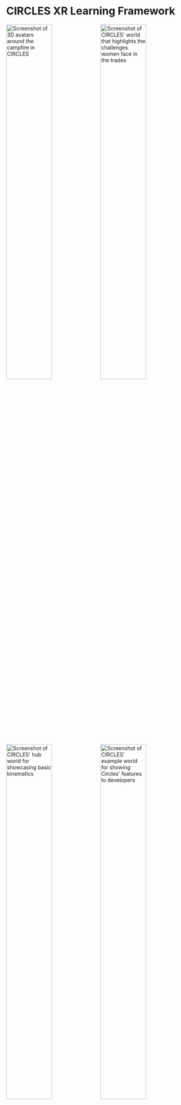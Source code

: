 # CIRCLES XR Learning Framework

<img src="node_server/public/global/images/Circles_MultiPlatform.jpg?raw=true" width="49.3%" alt="Screenshot of 3D avatars around the campfire in CIRCLES" />  <img src="node_server/public/global/images/Circles_WomenInTrades.jpg?raw=true" width="49.3%" alt="Screenshot of CIRCLES' world that highlights the challenges women face in the trades" /><img src="node_server/public/global/images/Circles_KinematicsHub.jpg?raw=true" width="49.3%" alt="Screenshot of CIRCLES' hub world for showcasing basic kinematics" /> <img src="node_server/public/global/images/Circles_ExampleWorld.jpg?raw=true" width="49.3%" alt="Screenshot of CIRCLES' example world for showing Circles' features to developers" />

## Table of Contents
##### *[back to top](#circles-xr-learning-framework)*

<br>

- [Circles Overview](#circles-overview)
  - [Why Use VR in Learning?](#why-use-vr-in-learning)
  - [Why Circles?](#why-circles)
- [Circles Interactions](#circles-interactions)
- [Running Circles Locally](#running-circles-locally)
- [Creating A New Circles World](#creating-a-new-circles-world)
- [Circles Structure](#circles-structure)
- [Circles Components](#circles-components)
- [Circles Networking](#circles-networking)
- [Learning More About A-Frame and Javascript Development](#learning-more-about-a-frame-and-javascript-development)
- [Contributing to Circles](#contributing-to-circles)
- [Early Contributors](#early-contributors)

----------------

## Circles Overview
##### *[back to top](#circles-xr-learning-framework)*

<br>

This **CIRCLES** framework is meant to easily allow
developers to create multi-user and multi-platform [WebXR](https://www.w3.org/TR/webxr/) learning activities on top of another WebXR framework [A-Frame](https://aframe.io), with networking provided by [Networked-Aframe](https://github.com/networked-aframe/networked-aframe).

CIRCLES is the practical Work-In-Progress (WIP) implementation of a research project into [universal](http://universaldesign.ie/What-is-Universal-Design/The-7-Principles/) and [inclusive](https://www.microsoft.com/design/inclusive/) multi-user VR considering how people interact with each other, their physical and virtual environments, and with learning artefacts in variable VR space. Our current focus is within both guided and unguided classroom and museum learning contexts; but we aim to keep the framework flexible where possible to allow for greater creativity.

**[Click here for more information on Circles and its progress, research, and development](https://www.anthony-scavarelli.com/portfolio/circles-webvr-education-platform/)**

<br>

### **Why use VR in Learning?**
##### *[back to top](#circles-xr-learning-framework)*

<br>

While VR/AR technologies first appeared in research and development dating back to middle of the twentieth century ([Azuma 1997](https://scholar.google.com/scholar?hl=en&as_sdt=0%2C5&q=Azuma+R+%281997%29+A+survey+of+augmented+reality.+Presence+Teleoper+Virtual+Environ+6%284%29%3A355–385&btnG=); [Mazuryk and Gervautz 1996](https://scholar.google.com/scholar?hl=en&as_sdt=0%2C5&q=Mazuryk+T%2C+Gervautz+M+%281996%29+Virtual+reality-history%2C+applications%2C+technology+and+future.+Vienna+University+of+Technology&btnG=)) there is tremendous human interest in the concept of simulating reality which can be seen within fiction as early as the 1930s ([Weinbaum 1935](https://www.historyofinformation.com/detail.php?entryid=4543)), and much earlier within the philosophical realm, when humans started to consider whether our perceived reality is an “absolute” reality, rather than merely “shadows on a cave wall” ([Plato](https://en.wikipedia.org/wiki/Allegory_of_the_cave)), “a dream” ([Descartes](https://en.wikipedia.org/wiki/Dream_argument)) or a robust “computer simulation” ([Bostrom 2003](https://scholar.google.com/scholar?hl=en&as_sdt=0%2C5&q=Bostrom+N+%282003%29+Are+you+living+in+a+computer+simulation%3F+Philos+Q+53%28211%29%3A243–255&btnG=)).

Post-Secondary Education in many industrialized countries such as Canada is currently facing performance and outcome challenges due to the lack of student engagement, experiential learning, and higher-order [21st-century skills such as critical thinking, communication, and collaboration](https://en.wikipedia.org/wiki/21st_century_skills). Virtual reality, with its ability to increase engagement, embodiment, experiential learning, and enhanced collaboration across co-located and remote spaces, appears a powerful tool for addressing some of the challenges we face in learning within social learning spaces. However, there are still many challenges concerning the ubiquitous use of virtual reality technology for learning within social learning spaces.

<br>

### **Why Circles?**
##### *[back to top](#circles-xr-learning-framework)*

<br>

Rather than trying to recreate our physical learning spaces or be a more general communication platform, of [which](https://hubs.mozilla.com) [there](https://framevr.io) [are](https://altvr.com) [many](https://recroom.com), we are developing the Circles framework as a transformative learning tool for use within social learning spaces, that aims to provide engaging, social, and experiential learning activities from which to springboard toward deeper processing and reflection. This framework is based on the concept of Circle, a collection of virtual environments or worlds that connect to one another - the basic experiential element of the virtual learning environments - and Artefacts - the basic element for sharing and receiving knowledge. Though creating more inclusive VR technologies is an extremely broad objective we choose to use the concept of social accessibility to focus on increasing the comfort of using VR technologies around and with others within social learning spaces.
<br><br>

### The (3) primary motivations for **CIRCLES** are as follows:
derived from [Scavarelli et al. 2020](https://scholar.google.com/scholar?hl=en&as_sdt=0%2C5&q=Scavarelli%2C+A.%2C+Arya%2C+A.%2C+%26+Teather%2C+R.+J.+%282020%29.+Virtual+reality+and+augmented+reality+in+social+learning+spaces%3A+a+literature+review.+Virtual+Reality.+https%3A%2F%2Fdoi.org%2F10.1007%2Fs10055-020-00444-8++&btnG=)

- **Accessibility**
  - **Device Scalability:** Platform Scalability refers to a system capable of adapting to a range of [VR](https://en.wikipedia.org/wiki/Virtual_reality)/[AR](https://en.wikipedia.org/wiki/Augmented_reality) capable platforms (desktop, mobile, large screens, etc.). This is comparable to a virtual form of [UDL (Universal Design for Learning)](https://udlguidelines.cast.org), which suggests increasing the accessibility of learning activities via (1) Multiple Means of Representation, (2) Multiple Means of Expression, and (3) Multiple Means of Engagement ([Rose et al., 2006](https://scholar.google.com/scholar_lookup?title=Universal%20design%20for%20learning%20in%20postsecondary%20education%3A%20reflections%20on%20principles%20and%20their%20application&journal=J%20Postsecond%20Educ%20Disabil&volume=19&issue=2&pages=135-151&publication_year=2006&author=Rose%2CDH&author=Harbour%2CWS&author=Johnston%2CCS&author=Daley%2CSG&author=Abarnall%2CL)). By supporting multiple platforms (Desktop, Mobile\[tablet\], and Head-Mounted Display (HMD - [Oculus Quest](https://www.oculus.com/blog/introducing-oculus-quest-our-first-6dof-all-in-one-vr-system-launching-spring-2019/) only right now)), VR/AR content can be potentially more accessible with “multiple means of action and expression.” *Note that we are only supporting Oculus Quest 1/2 at this time because the Quest does not introduce trip-hazards i.e., wires to a computer, is the most cost-effective immersive HMD on the market, includes the most well-supported HMD [WebXR browser](https://developer.oculus.com/documentation/oculus-browser/), and standalone HMDs have **much less** friction pushing immersive WebXR content over an HMD wired to a PC.*

  - **Social Scalability:** To create a framework that allows variable forms of one-to-many users across both co-located and remote perspectives. This framework should encourage the use of experiences that allow one to interact; but that also the experience should scale naturally and with collaboration and/or competition in mind to provide a more visceral experience as the number of users increases. Social Scalability is based on Snibbe et al’s definition of social scalability within a museum context whereby *“interactions are designed to share with others ... interaction, representation, and users’ engagement and satisfaction should become richer as more people interact”* ([Snibbe & Raffle, 2009](https://scholar.google.com/scholar?hl=en&as_sdt=0%2C5&q=Snibbe+SS%2C+Raffle+HS+%282009%29+Social+immersive+media&btnG=)).

  - **Reality Scalability [future]:** To create a framework that encourages developers to create experiences that allow VR, AR, and physical installation experiences, across a variable number of users. *Note that the recent inclusion of AR into WebXR soon should help with this *future* goal.

- **Consideration of Parallel Realities:** 
There is some work looking at how the virtual work can affect our reality, in how we identify in virtual worlds can change our behaviour ([Yee & Bailenson, 2007](https://scholar.google.com/scholar_lookup?title=The%20proteus%20effect%3A%20the%20effect%20of%20transformed%20self-representation%20on%20behavior&journal=Hum%20Commun%20Res&volume=33&issue=3&pages=271-290&publication_year=2007&author=Yee%2CN&author=Bailenson%2CJ)), in how task performance can be affected by others through social facilitation and social inhibition ([Miller et al., 2019](https://scholar.google.com/scholar_lookup?title=Social%20interaction%20in%20augmented%20reality&journal=PLoS%20ONE&volume=14&issue=5&pages=1-26&publication_year=2019&author=Miller%2CMR&author=Jun%2CH&author=Herrera%2CF&author=Villa%2CJY&author=Welch%2CG&author=Bailenson%2CJN)), and in how virtual spaces can also change behaviour ([MacIntyre et al., 2004](https://scholar.google.com/scholar_lookup?title=Presence%20and%20the%20aura%20of%20meaningful%20places&journal=Presence%20Teleoper%20Virtual%20Environ&volume=6&issue=2&pages=197-206&publication_year=2004&author=MacIntyre%2CB&author=Bolter%2CJD&author=Gandy%2CM); [Proulx et al., 2016](https://scholar.google.com/scholar_lookup?title=Where%20am%20I%3F%20Who%20am%20I%3F%20The%20relation%20between%20spatial%20cognition%2C%20social%20cognition%20and%20individual%20differences%20in%20the%20built%20environment&journal=Front%20Psychol&doi=10.3389%2Ffpsyg.2016.00064&volume=7&issue=February&pages=1-23&publication_year=2016&author=Proulx%2CMJ&author=Todorov%2COS&author=Aiken%2CAT&author=Sousa%2CAA)); but there is still much work to be done on how the physical learning spaces we inhabit may affect our virtual behaviours. We have seen that the very nature of using this technology can inhibit participation and comfort ([Brignull & Rogers, 2002](https://scholar.google.com/scholar_lookup?title=Enticing%20people%20to%20interact%20with%20large%20public%20displays%20in%20public%20spaces&journal=Proc%20INTERACT&volume=3&pages=17-24&publication_year=2002&author=Brignull%2CH&author=Rogers%2CY); [Outlaw & Duckles, 2017](https://extendedmind.io/social-vr); [Rogers et al., 2019](https://scholar.google.com/scholar?hl=en&as_sdt=0%2C5&q=Rogers+K%2C+Funke+J%2C+Frommel+J%2C+Stamm+S%2C+Weber+M+%282019%29+Exploring+interaction+fidelity+in+virtual+reality&btnG=)); but it is still very early beyond some studies into how we prevent collisions in shared virtual spaces ([Langbehn et al., 2018](https://scholar.google.com/scholar?hl=en&as_sdt=0%2C5&q=Langbehn+E%2C+Harting+E%2C+Steinicke+F+%282018%29+Shadow-avatars%3A+a+visualization+method+to+avoid+collisions+of+physically+co-located+users+in+room&btnG=); [Scavarelli & Teather, 2017](https://scholar.google.com/scholar?hl=en&as_sdt=0%2C5&q=Scavarelli+A%2C+Teather+RJ+%282017%29+VR+Collide%21+comparing+collision-avoidance+methods+between+co-located+virtual+reality+users&btnG=)). Just as connectivism and activity theory suggest that our digital tools and the socio-historical culture that surround learners become intrinsic part of the learning process, we should also consider how these same processes apply to both virtual environments and physical worlds as it becomes clear that the virtual worlds and physical worlds are not mutually exclusive perspectives.

- **Learning Foundations:** Though most VR/AR projects in learning depend on constructivism, experiential learning, and/or social cognitive theory as a foundation for chosen features and properties, there are additional theoretical and methodological foundations within [CSCL (Computer-Supported Collaborative Learning)](https://en.wikipedia.org/wiki/Computer-supported_collaborative_learning) that may help lend more significant consideration to both the virtual and physical environments within a socio-cultural context. [Activity theory](https://en.wikipedia.org/wiki/Activity_theory), in the form of expansive learning, includes not only digital tools and objects/artefacts as an intrinsic part of the learning process; but also the socio-historical properties of learning spaces ([Engeström, 2016](https://www.cambridge.org/core/books/studies-in-expansive-learning/E68E35B6DC42FCD58853E098917F4764); [Stahl & Hakkarainen, 2020](https://researchportal.helsinki.fi/en/publications/theories-of-cscl)). This could include some exciting explorations into the interplay between the social, spatial, and cultural aspects present within both the virtual and physical learning spaces; and how to better create VR/AR content that acknowledges them. This could include exploring how wearing in HMDs in learning spaces is not yet culturally acceptable ([Rogers et al., 2019](https://scholar.google.com/scholar?hl=en&as_sdt=0%2C5&q=Rogers+K%2C+Funke+J%2C+Frommel+J%2C+Stamm+S%2C+Weber+M+%282019%29+Exploring+interaction+fidelity+in+virtual+reality&btnG=)), or that being a woman in social VR spaces may encourage virtual harassment, decreasing participation in activities using these technologies ([Outlaw & Duckles, 2017](https://extendedmind.io/social-vr)). The interconnected processes of learning within individuals and their actions, the social environment, and the spatial environments are complex, and as we add in virtual environments that may change behaviour, we may need to look towards additional learning theories that better encapsulate how this learning happens.

----------------

## Circles Interactions
##### *[back to top](#circles-xr-learning-framework)*

<br>

Within the 3D worlds of Circles all interactions aim towards single-click selections where possible as an exploration into how to make controls symmetric across all three supported platforms (Desktop, Mobile, and HMD). This may change as our user studies and user feedback propose more significant differences between the three platforms. As this is a learning framework is meant for use within social learnig spaces like classrooms and museums it is important that advanced functionality is hidden by default (i.e., hiding joystick movement in HMD VR so that unexpected users do not get [motion sickness](https://en.wikipedia.org/wiki/Virtual_reality_sickness)) and that the interactions are [simple and intuitive](http://universaldesign.ie/What-is-Universal-Design/The-7-Principles/#p3). We are also inspired to reduce interactions to a form that *could* be controlled by [a single user input](https://blog.prototypr.io/accessible-locomotion-and-interaction-in-webxr-e4d87c512e51) for more extreme but significant use-cases.

_NOTE: For navigation, we use the [Aframe-Extras'](https://github.com/c-frame/aframe-extras) "[movement-controls](https://github.com/c-frame/aframe-extras/tree/master/src/controls)" that support [nav-meshes](https://github.com/c-frame/aframe-extras/tree/master/src/pathfinding)._

![Illustration of the three different control schemes for Circles. From left to right, Desktop with mouse, Mobile with finger tap, and raycast with HMD VR controller](node_server/public/global/images/Circles_PlatformInteractions.jpg?raw=true)

### Interaction Controls

| <br>Interaction      | Default<br>Desktop  | <br>Mobile          |<br>HMD              | Advanced<br>Desktop | <br>Mobile          | <br>HMD             |
|:---                  |:---                 |:---                 |:---                 |:---                 |:---                 |:---                 |
|  Navigation          | Checkpoint Teleport                       ||                    | WASD                | n/a                 | Left Joysick        |
|  Look                | Left-Mouse Drag     | Device Orientation  | HMD Orientation     | n/a                 | tap-drag left/right | n/a                 |
|  Selection           | Single Click/Tap/Raycast Object           ||                    | TBD                 | TBD                 | TBD                 |
|  Manipulation        | Non-Diegetic UI (rotate, zoom, release)   ||                    | TBD                 | TBD                 | TBD                 |
|  Release             | Single Click/Tap/Raycast Object           ||                    | TBD                 | TBD                 | TBD                 |         

<br>

----------------

## Running Circles Locally
##### *[back to top](#circles-xr-learning-framework)*

<br>

1. Clone repo
    - `git clone https://github.com/PlumCantaloupe/circlesxr.git`
1. Though not necessary, [Visual Studio Code](https://code.visualstudio.com/) is recommended to develop, run, and modify *Circles*. Additionally, VSCode allows you to easily open [an integrated terminal](https://code.visualstudio.com/docs/editor/integrated-terminal) to execute the terminal commands below. It also has many [built-in Github features](https://code.visualstudio.com/docs/editor/versioncontrol). 
1. [Install mongo community server](https://www.mongodb.com/docs/manual/administration/install-community/)
    - We also _recommend_ installing the [MongoDB command line tool](https://www.mongodb.com/docs/mongodb-shell/) so that you can access the Mongo databases via command line, though you can also use the [Compass application](https://www.mongodb.com/docs/compass/current/). This is usually included with the mongo community server install.
1. [Install node/npm](https://nodejs.org/en/download/). **NOTE: We recommend installing the "LTS" version of npm/node.** Currently, this framework is running on  *Node version 14.18.0* and *NPM version 8.3.1.* You can check versions after install with the commands `node --version` and `npm --version`. For Windows you may have this additional command after install to downgrade NPM `npm install -g npm@8.3.1`. *Unfortunately many the libraries associated with A-frame and circles may not build correctly if you use other versions.*
1. Make sure you have [Python installed](https://www.python.org/downloads/) (as some libraries may require Python to build this project with NPM)
1. Go into project folder and install NPM dependencies 
    - `npm install`
1. Set up the Environment file
    - `cp .env.dist .env` (or just duplicate the .env.dist file and rename it as .env :)
    - Make any changes to your .env file that are specific to your environment
1. Make sure that a Mongo instance is started and running, either as a service or via command line (see [installation and running instructions for your specific operating system](https://www.mongodb.com/docs/manual/administration/install-community/)).
1. Serve the app so you can view it in your browser
    - `npm run serve`
    - This will build the needed bundles and serve the app for viewing. Check
      out the `scripts` section of `package.json` for more build options and
      details.
1. Please note that due some insecurities around running WebXR (and this library) that we need to [serve webXR content using https](https://developer.mozilla.org/en-US/docs/Web/API/WebXR_Device_API/Startup_and_shutdown). Any easy way to do so using localhost is to use a port-forwarding tool like [ngrok](https://ngrok.com/) to run everything properly across all supported WebXR platforms.
1. In a browser (recommend Chrome at this time), go to `localhost:{SERVER_PORT}/add-all-test-data` (default is `localhost:1111/add-all-test-data`) to add both models to mongo db and test users. Note that if you are using localhost your browser (Chrome at this time) may complain about your site [re-directing assets to load via https and creating https mismatches](https://developer.mozilla.org/en-US/docs/Web/HTTP/Headers/Strict-Transport-Security) so you may try other browsers (i.e., Firefox), or consider _[highly recommended]_ using [ngrok](https://ngrok.com/) to serve up localhost as a remote https endpoint (note for WebXR to properly function on reality-based devices i.e. tablets or HMDs the content must served via https). Though ngrok works very well, [please see here for ngrok alternatives](https://github.com/anderspitman/awesome-tunneling). This will also allow you to easily test locally on other devices i.e., a mobile or standalone HMD device, and show your development to other collaborators via a publicly accessible URL.
    - **NOTE:** If you need to clean up or modify db contents use th MongoDB [Compass Application](https://www.mongodb.com/docs/compass/current/?_ga=2.136660531.242864686.1674159088-1142880638.1674159088) or [mongosh](https://www.mongodb.com/docs/mongodb-shell/) shell. For example, to drop the entire _circles_ db (which you will have to do when we make changes to the db structure) use the following commands within the mongosh shell (the re-add data with `localhost:{SERVER_PORT}/add-all-test-data` url):
        - `use circles`
        - `db.dropDatabase()`
1. Login with one of the 3 test users when you enter `localhost:{SERVER_PORT}/`, or as recommended above using [ngrok](https://ngrok.com/), `https://your_ngrok_url.ngrok.io/`(there are also others i.e., t1, r1, p1, p2, p3)
    - `{username}:{password}`
    - `s1@circlesxr.com:password`
    - `s2@circlesxr.com:password`
    - `s3@circlesxr.com:password`
1. Open another instance of browser (or open incognito mode, or another browser)
1. Log in with another user and have fun seeing each other!

*Deploying Remotely: If you are planning on running this on a remote instance like [AWS](https://aws.amazon.com) please see [Networked-Aframe's instructions on doing so with WebRTC](https://github.com/networked-aframe/naf-janus-adapter/blob/master/docs/janus-deployment.md), including some notes from the [Mozilla Hubs team on potential hosting costs](https://hubs.mozilla.com/docs/hubs-cloud-aws-costs.html).*

### Instance Routes

- */explore* (this is to see the list of worlds included here)
- */register* (has been disabled for now)
- */profile*
- */campfire*
- */add-all-test-data* (only do this once, or if you have deleted/dropped the database and need to re-populate test data )

----------------

## Creating A New Circles World
##### *[back to top](#circles-xr-learning-framework)*

<br>

- Go to src/worlds and see that each world has its own folder and associated index.html
- See [ExampleWorld](https://github.com/PlumCantaloupe/circlesxr/tree/master/src/worlds/ExampleWorld) for a fully-featured example of how to set up your own.
- Currently, routes are not automatically created for each world (in progress); but you can type in the URL in the following format: `http://127.0.0.1:{SERVER_PORT}/w/{YOUR_WORLD_FOLDER}`, or as recommended above using [ngrok](https://ngrok.com/), `https://your_ngrok_url.ngrok.io/w/{YOUR_WORLD_FOLDER}`.
- Note that when you enter that `?group=explore` is added to your URL. `explore` is the default group (everyone in that same group can see each other). If you wish to add your own group so that only others within teh same group can see each other, set that last poart of teh URL yourself i.e., `http://127.0.0.1:{SERVER_PORT}/w/{YOUR_WORLD_FOLDER}?group={YOUR_GROUP_NAME}`, or as recommended above using [ngrok](https://ngrok.com/), `https://your_ngrok_url.ngrok.io/w/{YOUR_WORLD_FOLDER}?group={YOUR_GROUP_NAME}`. 
- Note that in [ExampleWorld](https://github.com/PlumCantaloupe/circlesxr/tree/master/src/worlds/ExampleWorld) you can see a few HTML entities that are required for your world to properly connect to this framework. These are replaced with the appropriate scripts in [webpack.worlds.parts](https://github.com/PlumCantaloupe/circlesxr/tree/Workshop_Features/src/webpack.worlds.parts) during the build stage so please pay attention to their position within the page.
  ```html  
  <circles-start-scripts/>

  <!-- a-scene with 'circles-properties' component [REQUIRED] -->
  <a-scene circles_scene_properties>

  <circles-assets/>

  <circles-manager-avatar/>

  <circles-end-scripts/>
  ```
  Below is the most basic example, with only a Circles' avatar networked into a scene. Feel free to use [A-Frame](https://aframe.io) components to add [geometry](https://github.com/aframevr/aframe/blob/master/docs/components/geometry.md), [3D models](https://aframe.io/docs/1.4.0/introduction/models.html), [animations](https://github.com/aframevr/aframe/blob/master/docs/components/animation.md), [lights](https://github.com/aframevr/aframe/blob/master/docs/components/light.md), and [load assets](https://aframe.io/docs/1.4.0/core/asset-management-system.html). You may also want to add some [Circles specific components](#circles-components) for navigation, artefacts, buttons etc. 

  ```html
  <html>
  <head>
    <!-- Circles' head scripts [REQUIRED] -->
    <circles-start-scripts/>
  </head>
  <body>
    <!-- this is used to create our enter UI that creates a 2D overlay to capture a user gesture for sound/mic access etc. -->
    <circles-start-ui/>

    <!-- a-scene with 'circles-properties' component [REQUIRED] -->
    <a-scene circles_scene_properties>
      <a-assets>

        <!-- Circles' built-in assets [REQUIRED] -->
        <circles-assets/>
      </a-assets>

      <!-- Circles' built-in manager and avatar [REQUIRED] -->
      <circles-manager-avatar/>

    </a-scene>

    <!-- Circles' end scripts [REQUIRED] -->
    <circles-end-scripts/>
   </body>
  </html>
  ```

----------------

## Circles Structure
##### *[back to top](#circles-xr-learning-framework)*

<br>

Circles follows the [ECS (Entity-Component System)](https://aframe.io/docs/1.4.0/introduction/entity-component-system.html) programming design pattern that [A-Frame](https://aframe.io) follows, likely be familiar to [Unity](https://unity.com) Developers.

Also note that Circle sis built on several libraries, giving you additional functionality. They follow:
- [A-Frame](https://aframe.io/docs/1.4.0/introduction/), which is built on [Three.js](https://aframe.io/docs/1.4.0/introduction/developing-with-threejs.html): This gives us a 3D engine specifically created for building multi-platform WebXR content using [HTML](https://www.w3schools.com/whatis/whatis_html.asp) and [Javascript](https://www.w3schools.com/js/).
- [Networked-Aframe](https://github.com/networked-aframe/networked-aframe): For quickly networking objects. To send simple message, and synching client states, see [Circles Networking](https://github.com/PlumCantaloupe/circlesxr#circles-networking).
- [Aframe-extras (controls and pathfinding)](https://github.com/c-frame/aframe-extras). This library gives us additional multi-platform controls, including the ability to use [nav meshes](https://medium.com/@donmccurdy/creating-a-nav-mesh-for-a-webvr-scene-b3fdb6bed918) to limit movement within Circles' worlds.
- [Aframe-Physics](https://github.com/c-frame/aframe-physics-system): Available for those that wish to include physics into their Circles worlds (see the "KIN_" worlds included as an example).

The general structure of the framework (and the Github repository) follows:

- [The Server](https://github.com/PlumCantaloupe/circlesxr/tree/master/node_server): Circles uses a javscript server [node.js] and all associated code relevant to the delivery of all HTML and JS content is can be found in this folder. [app.js](https://github.com/PlumCantaloupe/circlesxr/blob/master/node_server/app.js) is the main file that connects to a javascript databse [MongoDB](https://www.mongodb.com/) for saving user information, and serves up Circles' html and javascript pages. Note that [router.js](https://github.com/PlumCantaloupe/circlesxr/blob/master/node_server/routes/router.js) is reponsible for creating appropriate paths to content, and [controller.js](https://github.com/PlumCantaloupe/circlesxr/blob/master/node_server/controllers/controller.js) is reponsible for connecting with the mongo database, and that much of the 2D html content (e.g., login and explore pages) are rendered with [pug](https://pugjs.org/), which allows us to generate HTML and CSS via javascript. All files related to 2D HTML and CSS are found within the [web folder](https://github.com/PlumCantaloupe/circlesxr/tree/master/node_server/public/web).
- [Circles Core](https://github.com/PlumCantaloupe/circlesxr/tree/master/src/core): All core functionality of the Circles can be found here, including any constants or global functions, we would like to be able to access on both the server and client sides. This will be invisible to most developers. To simplify development for content we also modify code during the [webpack](https://webpack.js.org) project build before we serve it.
- [Circles Worlds](https://github.com/PlumCantaloupe/circlesxr/tree/master/src/worlds): All Circles' worlds are placed here. From here they are modified to include Circles specific functionality and copied into an untracked folder on the server.
- [Circles Groups](https://github.com/networked-aframe/networked-aframe#scene-component): All Circles' users are connected to others within the same "group" (or "room"), no matter which Circles world they are within. You can set this manually by adding `?group=YOUR_GROUP_NAME` manually to the end of your Circles URL e.g., `http://127.0.0.1:{SERVER_PORT}/w/{YOUR_WORLD_FOLDER}?group={YOUR_GROUP_NAME}`, or as recommended above using [ngrok](https://ngrok.com/), `https://your_ngrok_url.ngrok.io/w/{YOUR_WORLD_FOLDER}?group={YOUR_GROUP_NAME}`. This group is then passed to the [networked-aframe](https://github.com/networked-aframe/networked-aframe) room property to connect users only to users within the same group..

*Also note, that a [TestBed](https://github.com/PlumCantaloupe/circlesxr/tree/master/src/worlds/Testbed/scripts) is currently in development for testing selection and find performance using [Fitt's Law](https://www.yorku.ca/mack/hhci2018.html). At this time the TestBed, and the associated [research-manager](https://github.com/PlumCantaloupe/circlesxr/tree/master/src/worlds/Testbed/scripts) components are local to the ["TestBed" world](https://github.com/PlumCantaloupe/circlesxr/tree/master/src/worlds/Testbed). After more extensive testing it will likely be moved to the Circles core.*

----------------

## Circles Components
##### *[back to top](#circles-xr-learning-framework)*

<br>

There are dozens of components created for use within this framework that you can find in the [components folder of this repo](https://github.com/PlumCantaloupe/circlesxr/tree/master/src/components); but the following will likely be the most used, and thus the most significant.

First, some useful functions that may be useful for the creation of your own components:

```js
//get the name of the group we are in (users in a group can only see each other)
CIRCLES.getCirclesGroupName();

//get the name of the Circles' world the user is in
CIRCLES.getCirclesWorldName();

//get the name of the current user
CIRCLES.getCirclesUserName();

//find out if Circles is ready i.e., your avatar is constructed.
CIRCLES.isReady();

//return the avatar element (perhaps we want to add something to the avatar or query for body elements to change their colour).
CIRCLES.getAvatarElement();

//return the rig of the avatar (when we want to move our avatar i.e., teleport them somewhere. or access things like aframe-extra's "movement-controls" to adjust speed, enable/disble etc.)
CIRCLES.getAvatarRigElement();

//return the camera element (from the avatar's point of view, if you want parent things to the camera e.g., adding UIs))
CIRCLES.getMainCameraElement();

//Example
//You may also listen to the CIRCLES.READY event on the scene to find out when Circles is ready to manipulate
CIRCLES.getCirclesSceneElement().addEventListener(CIRCLES.EVENTS.READY, function() {
    //to change speed of character movement
    CIRCLES.getAvatarRigElement().setAttribute('movement-controls', {speed:0.3});
});
```

And now the components available for you.

- [circles-artefact](https://github.com/PlumCantaloupe/circlesxr/blob/master/src/components/circles-artefact.js):
This is a core component in our framework that explores learning around tools and objects. The circles-artefact allows you to create an object that has textual (and audio) descriptions and narratives, that can be picked up by an user's avatar and manipulated.

  | Property        | Type            | Description                                               | Default Value        |
  |-----------------|-----------------|-----------------------------------------------------------|----------------------|
  | inspectPosition | Vec3            | Adjust the position of artefact when picked up.           | 0 0 0                |
  | inspectRotation | vec3, degrees   | Adjust rotation of artefact when picked up.               | 0 0 0                |
  | inspectScale    | Vec3            | Adjust the size of artefact when picked up.               | 1 1 1                |
  | textRotationY   | number, degrees | Adjust the rotation of the description text. Degrees.     | 0                    |
  | label_on        | boolean         | Whether label is visible/used.                            | true                 |
  | label_text      | string          | Label text.                                               | 'label_text'         |
  | label_offset    | vec3            | Position relative to artefact it is attached to.          | 0 0 0                |
  | arrow_position  | string, oneOf: ['up', 'down', 'left', 'right']         | Which way the labels points.                 | 'up'         |
  | description_on  | boolean         | Whether description is visible/used.                            | true                 |
  | descriptionLookAt  | boolean         | Whether description rotates to follow avatar.                            | false                 |
  | title           | string          | Title of description.                                     | 'No Title Set'       |
  | title_back      | string          | Title of description on back.                                     | ''       |
  | description     | string          | Description text.                                         | 'No decription set'  |
  | description_back | string          | Description text on back.                                         | ''  |
  | audio           | audio           | Narration audio that can be added to play when artefact picked up.        | ''         |
  | volume          | number          | If there is narration audio attached to this, this controls volume.       | '1.0'         |
  
  audio:              {type:'audio',    default:''},
    volume:             {type:'number',   default:1.0},

  *Example 'circles-artefact' code: Note we are loading in a gltf model sing A-Frame's [gltf-model loader](https://github.com/aframevr/aframe/blob/master/docs/components/gltf-model.md), setting position, rotation, scale, and then setting several properties for the 'circles-artefact.'*

  ```html
  <a-entity id="Artefact_ID"
            position="0 0 0" 
            rotation="0 0 0" 
            scale="1 1 1"
            gltf-model="#model_gltf"
            circles-artefact="
                inspectPosition:  0.0 0.0 0.0;
                inspectScale:     0.5 0.5 0.5;
                inspectRotation:  0 0 0;
                textRotationY:    90;
                label_offset:     0 1 0;
                label_visible:    true;
                arrow_position:   down;
                title:            Some Title;
                description:      Some description text.;
                label_text:       Some Label;
                audio:#some-snd; 
                volume:0.4;" >
  </a-entity>
  ```

- [circles-button](https://github.com/PlumCantaloupe/circlesxr/blob/master/src/components/circles-button.js): This is a general purpose button that we can use to listen for click events on and trigger our own code or use in combination with another Circles' component i.e., '[circles-sendpoint](https://github.com/PlumCantaloupe/circlesxr/blob/master/src/components/circles-sendpoint.js), see next below'.

  | Property           | Type            | Description                                               | Default Value        |
  |--------------------|-----------------|-----------------------------------------------------------|----------------------|
  | type               | string, oneOf:['box', 'cylinder']            | Set whether the button pedastal is a cylinder or box shape.                                             | 'box'                  |
  | button_color       | color           | colour of button                                          | 'rgb(255, 100, 100)'                  |
  | button_color_hover | color           | colour of button on mouseover/hover.                      | 'rgb(255, 0, 0)'                      |
  | pedastal_color     | color           | colour of button pedestal                                 | 'rgb(255, 255, 255)'                  |
  | diameter           | number          | set the size of the button                                | 0.5                                   |

  *Example 'circles-button' used in combination with 'circles-sendpoint' to send the player to a far-off checkpoint elsewhere in the world.*

- [circles-checkpoint](https://github.com/PlumCantaloupe/circlesxr/blob/master/src/components/circles-checkpoint.js): Attach to to an entity that you wish to act as a navigation checkpoint. Appearance is automatically set.

  | Property        | Type            | Description                                               | Default Value        |
  |-----------------|-----------------|-----------------------------------------------------------|----------------------|
  | offset          | vec3            | Adjust where the player is positioned, relative to checkpoint position.               | 0 0 0                |
  | useDefaultModel | boolean         | Whether the default "green cylinder" used (set false to use your own model).          | true               |

  *Example 'circles-checkpoint' code: Note we are setting position of the checkpoint to also denote where the player is placed after clicking on this checkpoint.*

  ```html
  <a-entity circles-checkpoint position="10 0 9.5"></a-entity>
  ```
- [circles-description](https://github.com/PlumCantaloupe/circlesxr/blob/master/src/components/circles-description.js): Used to create a large two-sided element to have textual descriptions.

  | Property        | Type            | Description                                               | Default Value        |
  |-----------------|-----------------|-----------------------------------------------------------|----------------------|
  | title_text_front       | string         | Front title text.                                         | '[~20-25 chars] title_front'                |
  | title_text_back        | string         | Back title text.                                          | ''                |
  | description_text_front | string         | Front title text.                                         | '[~240-280 chars] description_front'                |
  | description_text_back  | string         | Front title text.                                         | ''                |
  | lookAtCamera    | boolean            | Whether the description rotates to face the camera.               | true               |
  | updateRate      | number            | How often the lookAtCamera rotates the label, in ms.               | 20                |

  *Example 'circles-description' code: Note that if no back title and description provided the rotate button above is not shown.*

  ```html
  <a-entity id="description_box" position="1.0 2.0 3.0" rotation="0 90 0"
            circles-description=" title_text_front:Hello!;
                                  description_text_front:I am saying hello.;
                                  title_text_back:Good-bye!;
                                  description_text_back:I am saying godo-bye.;
                                  lookAtCamera:true; "></a-entity>
  ```
- [circles-interactive-object](https://github.com/PlumCantaloupe/circlesxr/blob/main/src/components/circles-interactive-object.js): Attach to an entity that you wish to be interactive, and add some visual feedback to the object i.e., hover effects like scale, highlight, or an outline. Also have teh ability to quickly add a sound effect to be played during click here.

  _NOTE!!: There needs to be a material on the model before we "extend" it with a "highlight" using the "circles-material-extend-fresnel" component. A gltf likely already has one, but make sure if manually defining a metrial that the "material" attribute is listed **before** this component is added._

    | Property           | Type            | Description                                               | Default Value        |
    |--------------------|-----------------|-----------------------------------------------------------|----------------------|
    | type               | string, oneOf:['outline', 'scale', 'highlight']    | set the hover effect type  | ''               |
    | highlight_color    | color           | colour of highlight                                       | 'rgb(255, 255, 255)' |
    | neutral_scale      | number          | scale of outline highlight with no interaction            | 1.0                  |
    | hover_scale        | number          | scale of outline highlight with a "hover" i.e., mouseover | 1.08                 |
    | click_scale        | number          | scale of outline highlight with a "click"                 | 1.10                 |
    | click_sound        | audio           | sound asset for sound played during click                 | ''                   |
    | click_volume       | number          | volume of sound played during click                       | 0.5                  |
    | enabled            | boolean         | to turn on/off interactivity                              | true                 |

    *Example 'circles-interactive-object'*

    ```html
    <!-- allows us to interact with this element and listen for events i.e., "click", "mouseover", and "mouseleave" -->
    <!-- Important: note that "material" is listed before "circles-interactive-object" because it uses "circles-material-extend-fresnel" -->
    <a-entity material="color:rgb(101,6,23);" geometry="primitive:sphere; radius:0.4" circles-interactive-object="type:highlight"></a-entity>
    ```
- [circles-label](https://github.com/PlumCantaloupe/circlesxr/blob/master/src/components/circles-label.js): Used to create a small visual label.

  | Property        | Type            | Description                                               | Default Value        |
  |-----------------|-----------------|-----------------------------------------------------------|----------------------|
  | text            | string          | Label test [20-24 characters].               | 'label_text'               |
  | offset          | vec3            | Adjust where the label is positioned, relative to rotation origin.               | 0 0 0                |
  | arrow_position  | string, oneOf: ['up', 'down', 'left', 'right']            | Adjust where the player is positioned, relative to checkpoint position.               | 'up'               |
  | lookAtCamera    | boolean            | Whether the label rotates to face the camera.               | true               |
  | updateRate      | number            | How often the lookAtCamera rotates the label, in ms.               | 20                |

  *Example 'circles-label' code.*

  ```html
  <a-entity circles-label="text:click here; visible:true; offset:1.1 0.2 0; arrow_position:left;"></a-entity>
  ```
  - [circles-lookat](https://github.com/PlumCantaloupe/circlesxr/blob/master/src/components/circles-lookat.js): Attch to an object to have it always facing another element.

  | Property        | Type            | Description                                               | Default Value        |
  |-----------------|-----------------|-----------------------------------------------------------|----------------------|
  | targetElement   | selector        | The element you "this" element to always point towards.                         | null, reverts to player camera  |
  | enabled         | boolean         | Are we still rotating this element towards the target element.                  | 0 0 0                |
  | constrainYAxis  | boolean         | Do we only want the roptation to happen on the y-axis.                          | 0 0 0                |
  | updateRate      | number          | How often the new position is upfdated (in milliseconds).                       | 200               |
  | smoothingOn     | boolean         | Are we smoothing motion between updates.                                        | true                |
  | smoothingAlpha  | number          | How aggressively are we smoothing. Range [0.0, 1.0]. Smaller is more smoothing. | 0.05                |

  *Example 'circles-lookat' code:*

  ```html
  <a-entity id="lookyElement" circles-lookat="targetElement:#myCam; constrainYAxis:true;"></a-entity>
  ```

- [circles-pickup-object](https://github.com/PlumCantaloupe/circlesxr/blob/main/src/components/circles-pickup-object.js): This component allows you to pickup and drop objects on click.

pickupPosition:     { type: "vec3", default:{x:100001.0, y:0.0, z:0.0} },   //where do we want this relative to the camera
    pickupRotation:     { type: "vec3", default:{x:100001.0, y:0.0, z:0.0} },   //what orientation relative to teh camera
    pickupScale:        { type: "vec3", default:{x:100001.0, y:0.0, z:0.0} },   //what scale relative to the camera
    dropPosition:       { type: "vec3", default:{x:100001.0, y:0.0, z:0.0} },   //where do we want this to end up after it is released
    dropRotation:       { type: "vec3", default:{x:100001.0, y:0.0, z:0.0} },   //where do we want this to orient as after it is released
    dropScale:          { type: "vec3", default:{x:100001.0, y:0.0, z:0.0} },   //what scale after it is released
    animate:            { type: "boolean", default:false },                     //whether we animate
    animateDurationMS:  { type: "number", default:400 },

  | Property           | Type            | Description                                               | Default Value        |
  |--------------------|-----------------|-----------------------------------------------------------|----------------------|
  | pickupPosition     | vec3            | position of object, relative to camera, when picked up                   | _if unset, will keep position relative to camera_ |
  | pickupScale        | vec3            | position of object, relative to camera, when picked up                   | _if unset, will keep rotation relative to camera_ |
  | dropPosition       | vec3            | position of object, relative to camera, when picked up                   | _if unset, will keep scale relative to camera_    |
  | dropPosition       | vec3            | position of object, relative to original parent node, when released      | _if unset, will keep position relative to camera_ |
  | dropRotation       | vec3            | rotation(deg) of object, relative to original parent node, when released | _if unset, will keep rotation relative to camera_ |
  | dropScale          | vec3            | scale of object, relative to original parent node, when released         | _if unset, will keep scale relative to camera_    |
  | animate            | boolean         | increasing scale increases the resolution of rendered pdf                | false                        |
  | scale              | number          | increasing scale increases the resolution of rendered pdf                | 400                          |

  *Example 'circles-pickup-object'*

  ```html
  <!-- make sure teh object is also interactive -->
  <a-entity circles-pickup-object="animate:false;" circles-interactive-object="type:highlight;"></a-entity>
  ```

- [circles-pdf-loader](https://github.com/PlumCantaloupe/circlesxr/blob/main/src/components/circles-pdf-loader.js): **_[ Experimental ]_** A component to load in PDFs with basic next page annd previous page controls.

  | Property           | Type            | Description                                               | Default Value        |
  |--------------------|-----------------|-----------------------------------------------------------|----------------------|
  | src                | string          | the url to the PDF to be loaded                           | ''                   |
  | scale              | number          | increasing scale increases the resolution of rendered pdf | 1.5                  |

  *Example 'circles-pdf-loader'*

  ```html
  <a-entity circles-pdf-loader="src:/global/assets/pdfs/Scavarelli2020_Article_VirtualRealityAndAugmentedReal.pdf;"></a-entity>
  ```

- [circles-portal](https://github.com/PlumCantaloupe/circlesxr/blob/main/src/components/circles-portal.js): A simple component that creates a sphere that can be used as clickable hyperlinks to jump between virtual environments.

  | Property           | Type            | Description                                               | Default Value        |
  |--------------------|-----------------|-----------------------------------------------------------|----------------------|
  | img_src            | asset           | a equirectangular texture map                             | CIRCLES.CONSTANTS.DEFAULT_ENV_MAP               |
  | title_text         | string          | an optional label                                         | '' |
  | link_url           | string          | hyperlink of url users will travel to on click            | ''                   |
  | useDefaultModel    | boolean         | Whether the default sphere with outline is used (set false to use your own model).          | true               |

  *Example 'circles-portal'*

  ```html
  <!-- allows us enter the wardrobe "world" to change avatar appearance. Note that it is using a built-in equirectangular texture "WhiteBlue.jpg" -->
  <a-entity id="Portal-Wardrobe" circles-portal="img_src:/global/assets/textures/equirectangular/WhiteBlue.jpg; title_text:Wardrobe; link_url:/w/Wardrobe"></a-entity>
  ```

- [circles-sendpoint](https://github.com/PlumCantaloupe/circlesxr/blob/main/src/components/circles-sendpoint.js): Attach to to a circles-button or circles-interactive-object entity when you want that button to send them to any checkpoint (with an id that we can point to).

  | Property        | Type            | Description                                               | Default Value        |
  |-----------------|-----------------|-----------------------------------------------------------|----------------------|
  | target          | selector        | The id of the checkpoint you want to send the player to.  | null                 |

  *Example 'circles-button' used in combination with 'circles-sendpoint' to send the player to a far-off checkpoint elsewhere in the world.*

  ```html
  <a-entity id="checkpoint_far" circles-checkpoint position="30 0 0"></a-entity>

  <!-- click on this button to be sent to the checkpoint above -->
  <a-entity circles-button circles-sendpoint="target:#checkpoint_far;" position="0 0 0" rotation="0 0 0" scale="1 1 1"></a-entity>
  ```
- [circles-sound](https://github.com/PlumCantaloupe/circlesxr/blob/main/src/components/circles-sound.js): This is a component that extends A-Frame's [sound component](https://github.com/aframevr/aframe/blob/master/docs/components/sound.md), and connects to enter experience events, so that autoplay sounds do play after enter a Circles world.

    | Property           | Type            | Description                                               | Default Value        |
    |--------------------|-----------------|-----------------------------------------------------------|----------------------|
    | src                | audio          | audio asset                               | ''                  |
    | autoplay           | boolean        | will it play when the app starts.         | false               |
    | type               | string, oneOf: ['basic', 'basic-diegetic', 'basic-nondiegetic', 'dialogue', 'music', 'soundeffect', 'foley', 'ambience', 'artefact']           | By changing type it changes how sound is played i.e., whthere it is spatial (in the world, diegetic) or not spatial (not in the world, a UI element, non-diegetic)                                       | 'basic' |
    | loop                | boolean          | does this sound loop           | false                  |
    | volume              | number          | how loud the sound is | 1.0                 |
    | state               | string, oneOf: ['play', 'stop', 'pause']          | Whether the sound is playing, stopped, or paused                 | 'stop                 |
    | poolSize            | number          | number of simultaneous instances of _this_ sound that can be playing at the same time                | 1                   |

    *Example 'circles-sound'*

    ```html
    <!-- ambient music/sound -->
    <a-entity circles-sound="type:music; src:#ambient_music; autoplay:true; loop:true; volume:0.02;"></a-entity>
    ```
- [circles-spawnpoint](https://github.com/PlumCantaloupe/circlesxr/blob/master/src/components/circles-spawnpoint.js): Attach to to a circles-checkpoint entity that you wish to act as a spawn point when entering the world. If there are multiple spawnpoints in a single world one is chosen randomly to position the player on.

  | Property        | Type            | Description                                               | Default Value        |
  |-----------------|-----------------|-----------------------------------------------------------|----------------------|
  | n/a             | n/a             | no properties                                             | n/a                  |

  *Example 'circles-checkpoint' set as a 'circles-spawnpoint'*

  ```html
  <a-entity circles-checkpoint circles-spawnpoint position="10 0 9.5"></a-entity>
  ```

  ```html
  <a-entity id="checkpoint_far" circles-checkpoint position="30 0 0"></a-entity>

  <!-- click on this button to be sent to the checkpoint above -->
  <a-entity circles-button circles-sendpoint="target:#checkpoint_far;" position="0 0 0" rotation="0 0 0" scale="1 1 1"></a-entity>
  ```

- [circles-sphere-env-map](https://github.com/PlumCantaloupe/circlesxr/blob/master/src/components/circles-sphere-env-map.js): In the [Physical-Based Rendering (PBR)](https://marmoset.co/posts/basic-theory-of-physically-based-rendering/) workflow of A-frame, any "metal" objects will reflect their environment. To make sure metal objects are not reflecting black we must set a [environment map](https://www.reindelsoftware.com/Documents/Mapping/Mapping.html). A common format is to use a [spherical-environment map](https://www.zbrushcentral.com/t/100-free-spherical-environment-maps-200-sky-backgrounds-1000-textures/328672), and this component allows you to add a spherical-env-map to any model. In particular, [gltf models](https://github.com/aframevr/aframe/blob/master/docs/components/gltf-model.md). If not using gltf models you may use the standard A-Frame [material component](https://github.com/aframevr/aframe/blob/master/docs/components/material.md). If while using gltf models you would like to affect some other material properties, i.e, transparency, please consider the [circles-material-override](https://github.com/PlumCantaloupe/circlesxr/blob/master/src/components/circles-material-override.js) component. 

  | Property        | Type            | Description                                               | Default Value        |
  |-----------------|-----------------|-----------------------------------------------------------|----------------------|
  | src             | asset           | The id of the spherical environment map image asset.      | ''                 |
  | format          | string          | The format of the image. You likely don't have to change this.      | 'RGBFormat'                 |

  *Example 'circles-sphere-env-map' uses the 'sphericalEnvMap' image asset in the gltf 'model_gltf' reflections below. *

  ```html
  <a-assets>
    <img id='sphericalEnvMap' src='/worlds/ExampleWorld/assets/textures/above_clouds.jpg' crossorigin="anonymous">

    <a-asset-item id="model_gltf"  src="/worlds/ExampleWorld/assets/models/model/scene.gltf" response-type="arraybuffer" crossorigin="anonymous"></a-asset-item>

    <!-- Circles' built-in assets [REQUIRED] -->
    <circles-assets/>
  </a-assets>

  <!-- a gltf model with the spherical-env-map applied -->
  <a-entity gltf-model="#model_gltf" circles-sphere-env-map="src:#sphericalEnvMap"></a-entity>
  ```

----------------

## Circles Networking
##### *[back to top](#circles-xr-learning-framework)*

<br>

Circles uses [Networked-Aframe](https://github.com/networked-aframe/networked-aframe) to sync avatars and various networked objects i.e., circles-artefacts. Please consult the [Networked-Aframe documentation](https://github.com/networked-aframe/networked-aframe/blob/master/README.md) if you wish to add your own _networked_ objects. However, for sending basic messages and smaller javascript objects to other clients, messages and synch events some functions have been added to Circles API. Hopefully, in the future, we can also explore persistent worlds that save their states even when no one is currently within them. However, for now, the world will match between users while they are within if you follow the example structure below.

_For voice or vother large bandwidth items like video, you will have to run a janus server and use the [naf-janus-adapter](https://github.com/networked-aframe/naf-janus-adapter). For local development, it defaults to fast and reliable [websockets](https://developer.mozilla.org/en-US/docs/Web/API/WebSockets_API) communication._ that do not support voice and video.

You will find an example of synching simple switches in the "hub"/campfire world and the "ExampleWorld". The process for synching actions i.e., a light being turned off and on for all connected users follows (abridged from the "hub"/campfire example):

_First, some useful functions (please note there are others noted in the [Circles Componenets](#circle-components) section:_

```js
//get communication socket
CIRCLES.getCirclesWebsocket();

//return all avatars in the scene. Yourself and other networked-aframe avatar entities
CIRCLES.getNAFAvatarElements();

//return all networked-aframe networked entities (includes avatars and any other objects). You may have to dig into children for the geometry, materials etc.
CIRCLES.getAllNAFElements();
```

```js
//get the webcocket we will use to communicate between all users via the server (which will forward all events to all other users)

//connect to web sockets so we can sync the campfire lights between users
CONTEXT_AF.socket = null;
CONTEXT_AF.campfireEventName = "campfire_event";

//this is the event to listen to before trying to get a reference to the communication socket
CONTEXT_AF.el.sceneEl.addEventListener(CIRCLES.EVENTS.WS_CONNECTED, function (data) {
  CONTEXT_AF.socket = CIRCLES.getCirclesWebsocket(); //get socket
  
  //let the user click on the campfire to turn it on/off, and then after let all other clients know it has been toggled
  CONTEXT_AF.campfire.addEventListener('click', function () {
    CONTEXT_AF.fireOn = !CONTEXT_AF.fireOn;

    //change (this) client current world
    CONTEXT_AF.turnFire(CONTEXT_AF.fireOn);

    //send event to change other client's worlds. Use CIRCLES object to get relevant infomation i.e., room and world. Room is used to know where server will send message.
    CONTEXT_AF.socket.emit(CONTEXT_AF.campfireEventName, {campfireOn:CONTEXT_AF.fireOnue, room:CIRCLES.getCirclesGroupName(), world:CIRCLES.getCirclesWorldName()});
  }
});

    //listen for when others turn on campfire
    CONTEXT_AF.socket.on(CONTEXT_AF.campfireEventName, function(data) {
      CONTEXT_AF.turnFire(data.campfireOn);
      CONTEXT_AF.fireOn = data.campfireOn;
    });

    //request other user's state so we can sync up. Asking over a random time to try and minimize users loading and asking at the same time (not perfect) ...
    setTimeout(function() {
      CONTEXT_AF.socket.emit(CIRCLES.EVENTS.REQUEST_DATA_SYNC, {room:CIRCLES.getCirclesGroupName(), world:CIRCLES.getCirclesWorldName()});
    }, THREE.MathUtils.randInt(0,1200));

    //if someone else requests our sync data, we send it.
    CONTEXT_AF.socket.on(CIRCLES.EVENTS.REQUEST_DATA_SYNC, function(data) {
      //if the same world as the one requesting (remember, in Circles you can connect with others in different worlds)
      if (data.world === CIRCLES.getCirclesWorldName()) {
        CONTEXT_AF.socket.emit(CIRCLES.EVENTS.SEND_DATA_SYNC, {campfireON:CONTEXT_AF.fireOn, room:CIRCLES.getCirclesGroupName(), world:CIRCLES.getCirclesWorldName()});
      }
    });

    //receiving sync data from others (assuming all others is the same for now)
    CONTEXT_AF.socket.on(CIRCLES.EVENTS.RECEIVE_DATA_SYNC, function(data) {
      //make sure we are receiving data for this world (as others may be visiting other worlds simultaneously)
      if (data.world === CIRCLES.getCirclesWorldName()) {
        CONTEXT_AF.turnFire(data.campfireON);
        CONTEXT_AF.fireOn = data.campfireON;
      }
    });
  ```

----------------

## Learning More About A-Frame and Javascript Development
##### *[back to top](#circles-xr-learning-framework)*

<br>

- **To learn more about A-Frame development, I recommend checking out this [brief introduction to A-Frame](https://aframe.io/docs/1.4.0/introduction/), and a [brief tutorial that overviews some of the most common functionality](https://glitch.com/edit/#!/aframe-1hr-intro).**
- For a quick refresher on Javascript please see [W3 Schools Javascript Introduction](https://www.w3schools.com/js/js_intro.asp).

----------------

## Contributing to Circles
##### *[back to top](#circles-xr-learning-framework)*

<br>

We can always learn more, and can always do things better. This framework is open-source under the MIT license in the hopes that it can be co-designed and extended by others looking for similar VR learning tools. To contribute, please make a new [fork](https://github.com/PlumCantaloupe/circlesxr/network/members), or if already a collaborator, a new [branch](https://github.com/PlumCantaloupe/circlesxr/branches), add your changes into that new fork/branch and submit a [PR (pull request)](https://github.com/PlumCantaloupe/circlesxr/pulls). We can then review the changes and merge them into to this main branch for us all to use when ready.

Also, of course, if you have any formal or informal bugs, feedback, or suggestions please submit an [issue](https://github.com/PlumCantaloupe/circlesxr/issues).

:pray: grazie mille! :pray:

----------------

## Early Contributors
##### *[back to top](#circles-xr-learning-framework)*

<br>

The following are several companions that have helped to bring this project into existence. Starting as a prototype for [Oculus Launchpad 2018](https://developer.oculus.com/launch-pad/) to showcase [Viola Desmond's story as a pioneer for Canadian civil rights](https://humanrights.ca/story/one-womans-resistance), I wanted to recognize them for their early direction and support. Though this is mainly a research project for my [Ph.D. work at Carleton University](https://carleton.ca/engineering-design/story/giving-new-life-to-a-canadian-legend/), I hope that their contributions in this open-source repository will also help inspire others as they have myself.

Thank you from an aspiring student of all things XR and learning, [Anthony Scavarelli](http://portfolio.anthony-scavarelli.com/)

- **[Favour Diokpo](https://www.behance.net/favourdiokpo)**, *3D Artist*
- **[Virginia Mielke](https://www.linkedin.com/in/virginia-mielke-ba1a361/)**, *3D Artist*
- **[Nathaniel Parant](https://www.linkedin.com/in/nathaniel-parant-43901341/?originalSubdomain=ca)**, *Storyteller*
- **[Jessica Alberga](http://jessicaalberga.ca/)**, *Journalist*
- **[Julie McCann](http://portfolios.camayak.com/julie-mccann/page/4/)**, *Journalist*
- **[Dr. Ali Arya](https://www.csit.carleton.ca/~arya/)**, *Research Advisor*
- **[Dr. Robert J. Teather](https://www.csit.carleton.ca/~rteather/)**, *Research Advisor*
- **[Grant Lucas](https://grantlucas.com/)**, *Web Developer*
- **[Tetsuro Takara](https://www.tetchi.ca/)**, *Web Developer*
- **[Heather Hennessey](https://www.linkedin.com/in/heather-hennessey-4961a5132/)**, *WebXR Developer*
